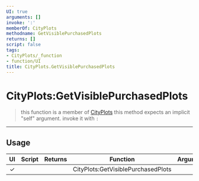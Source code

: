 ```yaml
---
UI: true
arguments: []
invoke: ':'
memberOf: CityPlots
methodname: GetVisiblePurchasedPlots
returns: []
script: false
tags:
- CityPlots/_function
- function/UI
title: CityPlots.GetVisiblePurchasedPlots
---
```

# CityPlots:GetVisiblePurchasedPlots
> this function is a member of [CityPlots](civ-6/lua/CityPlots.md)
> this method expects an implicit "self" argument. invoke it with `:`
-----
## Usage
|  UI | Script | Returns | Function | Arguments |
|:---:|:------:|-------:|:--------:|:---------|
|✓| ||CityPlots:GetVisiblePurchasedPlots||
